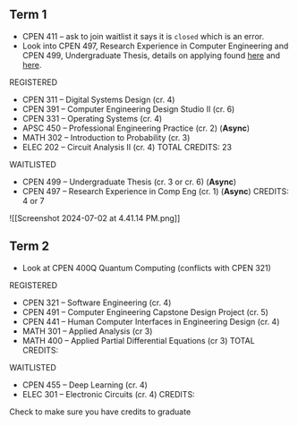 ## Term 1

- CPEN 411 – ask to join waitlist it says it is `closed` which is an error.
- Look into CPEN 497, Research Experience in Computer Engineering and CPEN 499, Undergraduate Thesis, details on applying found [here](https://ece.ubc.ca/courses/cpen-elec-497/) and [here](https://ece.ubc.ca/courses/cpen-elec-499/).

REGISTERED
- CPEN 311 – Digital Systems Design (cr. 4)
- CPEN 391 – Computer Engineering Design Studio II (cr. 6)
- CPEN 331 – Operating Systems (cr. 4)
- APSC 450 – Professional Engineering Practice (cr. 2) (**Async**)
- MATH 302 – Introduction to Probability (cr. 3)
- ELEC 202 – Circuit Analysis II (cr. 4)
TOTAL CREDITS: 23

WAITLISTED
* CPEN 499 – Undergraduate Thesis (cr. 3 or cr. 6) (**Async**)
* CPEN 497 – Research Experience in Comp Eng (cr. 1) (**Async**)
CREDITS: 4 or 7

![[Screenshot 2024-07-02 at 4.41.14 PM.png]]

## Term 2

* Look at CPEN 400Q Quantum Computing (conflicts with CPEN 321)

REGISTERED
- CPEN 321 – Software Engineering (cr. 4)
- CPEN 491 – Computer Engineering Capstone Design Project (cr. 5)
- CPEN 441 – Human Computer Interfaces in Engineering Design (cr. 4)
- MATH 301 – Applied Analysis (cr 3)
- MATH 400 – Applied Partial Differential Equations (cr 3)
TOTAL CREDITS: 

WAITLISTED
- CPEN 455 – Deep Learning (cr. 4)
- ELEC 301 – Electronic Circuits (cr. 4)
CREDITS: 

Check to make sure you have credits to graduate
